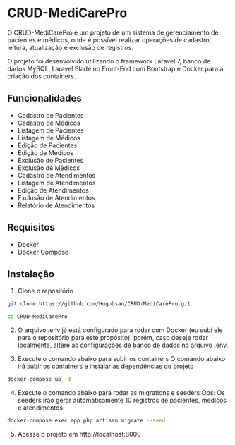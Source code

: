 # CRUD-MediCarePro
O CRUD-MediCarePro é um projeto de um sistema de gerenciamento de pacientes e médicos, onde é possível realizar operações de cadastro, leitura, atualização e exclusão de registros.

O projeto foi desenvolvido utilizando o framework Laravel 7, banco de dados MySQL, Laravel Blade no Front-End com Bootstrap e Docker para a criação dos containers.

## Funcionalidades
- Cadastro de Pacientes
- Cadastro de Médicos
- Listagem de Pacientes
- Listagem de Médicos
- Edição de Pacientes
- Edição de Médicos
- Exclusão de Pacientes
- Exclusão de Médicos
- Cadastro de Atendimentos
- Listagem de Atendimentos
- Edição de Atendimentos
- Exclusão de Atendimentos
- Relatório de Atendimentos

## Requisitos
- Docker
- Docker Compose

## Instalação

1. Clone o repositório
```bash
git clone https://github.com/Hugobsan/CRUD-MediCarePro.git

cd CRUD-MediCarePro
```

2. O arquivo .env já está configurado para rodar com Docker (eu subi ele para o repositório para este propósito), porém, caso deseje rodar localmente, altere as configurações de banco de dados no arquivo .env.

3. Execute o comando abaixo para subir os containers
O comando abaixo irá subir os containers e instalar as dependências do projeto
```bash
docker-compose up -d
```

4. Execute o comando abaixo para rodar as migrations e seeders
Obs: Os seeders irão gerar automaticamente 10 registros de pacientes, medicos e atendimentos
```bash
docker-compose exec app php artisan migrate --seed
```

5. Acesse o projeto em http://localhost:8000

